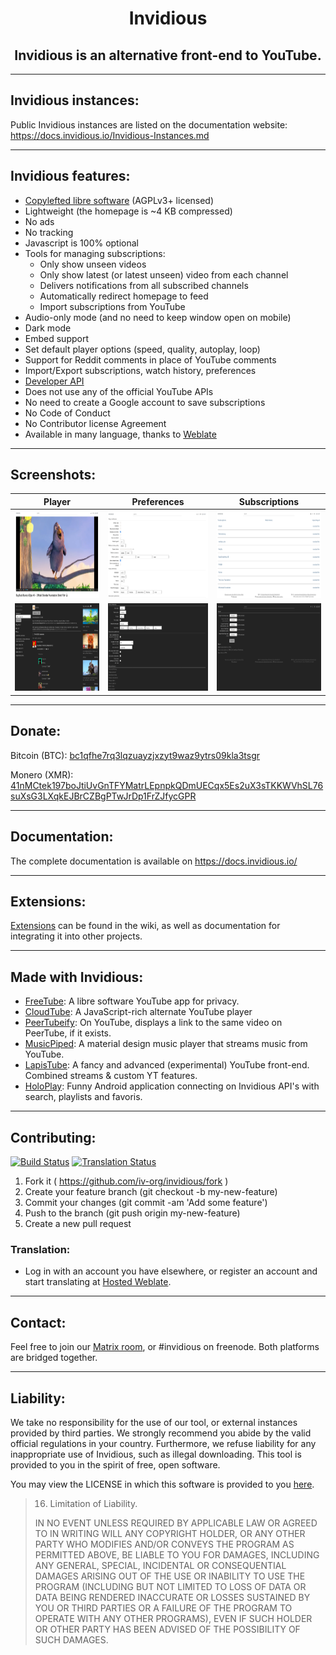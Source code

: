 <h1 align="center">Invidious</h1>

<h2 align="center">Invidious is an alternative front-end to YouTube.</h2>

---

## Invidious instances:

Public Invidious instances are listed on the documentation website: https://docs.invidious.io/Invidious-Instances.md

---

## Invidious features:

- [Copylefted libre software](https://github.com/iv-org/invidious) (AGPLv3+ licensed)
- Lightweight (the homepage is ~4 KB compressed)
- No ads
- No tracking
- Javascript is 100% optional
- Tools for managing subscriptions:
  - Only show unseen videos
  - Only show latest (or latest unseen) video from each channel
  - Delivers notifications from all subscribed channels
  - Automatically redirect homepage to feed
  - Import subscriptions from YouTube
- Audio-only mode (and no need to keep window open on mobile)
- Dark mode
- Embed support
- Set default player options (speed, quality, autoplay, loop)
- Support for Reddit comments in place of YouTube comments
- Import/Export subscriptions, watch history, preferences
- [Developer API](https://github.com/iv-org/documentation/blob/master/API.md)
- Does not use any of the official YouTube APIs
- No need to create a Google account to save subscriptions
- No Code of Conduct
- No Contributor license Agreement
- Available in many language, thanks to [Weblate](https://hosted.weblate.org/projects/invidious/)

---

## Screenshots:

| Player                                                                                                                  | Preferences                                                                                                             | Subscriptions                                                                                                               |
| ----------------------------------------------------------------------------------------------------------------------- | ----------------------------------------------------------------------------------------------------------------------- | --------------------------------------------------------------------------------------------------------------------------- |
| [<img src="screenshots/01_player.png?raw=true" height="140" width="280">](screenshots/01_player.png?raw=true)           | [<img src="screenshots/02_preferences.png?raw=true" height="140" width="280">](screenshots/02_preferences.png?raw=true) | [<img src="screenshots/03_subscriptions.png?raw=true" height="140" width="280">](screenshots/03_subscriptions.png?raw=true) |
| [<img src="screenshots/04_description.png?raw=true" height="140" width="280">](screenshots/04_description.png?raw=true) | [<img src="screenshots/05_preferences.png?raw=true" height="140" width="280">](screenshots/05_preferences.png?raw=true) | [<img src="screenshots/06_subscriptions.png?raw=true" height="140" width="280">](screenshots/06_subscriptions.png?raw=true) |

---

## Donate:

Bitcoin (BTC): [bc1qfhe7rq3lqzuayzjxzyt9waz9ytrs09kla3tsgr](bitcoin:bc1qfhe7rq3lqzuayzjxzyt9waz9ytrs09kla3tsgr)

Monero (XMR): [41nMCtek197boJtiUvGnTFYMatrLEpnpkQDmUECqx5Es2uX3sTKKWVhSL76suXsG3LXqkEJBrCZBgPTwJrDp1FrZJfycGPR](monero:41nMCtek197boJtiUvGnTFYMatrLEpnpkQDmUECqx5Es2uX3sTKKWVhSL76suXsG3LXqkEJBrCZBgPTwJrDp1FrZJfycGPR)

---

## Documentation:

The complete documentation is available on https://docs.invidious.io/

---

## Extensions:

[Extensions](https://github.com/iv-org/documentation/blob/master/Extensions.md) can be found in the wiki, as well as documentation for integrating it into other projects.

---

## Made with Invidious:

- [FreeTube](https://github.com/FreeTubeApp/FreeTube): A libre software YouTube app for privacy.
- [CloudTube](https://cadence.moe/cloudtube/subscriptions): A JavaScript-rich alternate YouTube player
- [PeerTubeify](https://gitlab.com/Cha_deL/peertubeify): On YouTube, displays a link to the same video on PeerTube, if it exists.
- [MusicPiped](https://github.com/deep-gaurav/MusicPiped): A material design music player that streams music from YouTube.
- [LapisTube](https://github.com/blubbll/lapis-tube): A fancy and advanced (experimental) YouTube front-end. Combined streams & custom YT features.
- [HoloPlay](https://github.com/stephane-r/HoloPlay): Funny Android application connecting on Invidious API's with search, playlists and favoris.

---

## Contributing:

[![Build Status](https://github.com/iv-org/invidious/workflows/Invidious%20CI/badge.svg)](https://github.com/iv-org/invidious/actions) [![Translation Status](https://hosted.weblate.org/widgets/invidious/-/translations/svg-badge.svg)](https://hosted.weblate.org/engage/invidious/)

1.  Fork it ( https://github.com/iv-org/invidious/fork )
2.  Create your feature branch (git checkout -b my-new-feature)
3.  Commit your changes (git commit -am 'Add some feature')
4.  Push to the branch (git push origin my-new-feature)
5.  Create a new pull request

### Translation:

- Log in with an account you have elsewhere, or register an account and start translating at [Hosted Weblate](https://hosted.weblate.org/engage/invidious/).

---

## Contact:

Feel free to join our [Matrix room](https://matrix.to/#/#invidious:matrix.org), or #invidious on freenode. Both platforms are bridged together.

---

## Liability:

We take no responsibility for the use of our tool, or external instances provided by third parties. We strongly recommend you abide by the valid official regulations in your country. Furthermore, we refuse liability for any inappropriate use of Invidious, such as illegal downloading. This tool is provided to you in the spirit of free, open software.

You may view the LICENSE in which this software is provided to you [here](./LICENSE).

>   16. Limitation of Liability.
>
> IN NO EVENT UNLESS REQUIRED BY APPLICABLE LAW OR AGREED TO IN WRITING
WILL ANY COPYRIGHT HOLDER, OR ANY OTHER PARTY WHO MODIFIES AND/OR CONVEYS
THE PROGRAM AS PERMITTED ABOVE, BE LIABLE TO YOU FOR DAMAGES, INCLUDING ANY
GENERAL, SPECIAL, INCIDENTAL OR CONSEQUENTIAL DAMAGES ARISING OUT OF THE
USE OR INABILITY TO USE THE PROGRAM (INCLUDING BUT NOT LIMITED TO LOSS OF
DATA OR DATA BEING RENDERED INACCURATE OR LOSSES SUSTAINED BY YOU OR THIRD
PARTIES OR A FAILURE OF THE PROGRAM TO OPERATE WITH ANY OTHER PROGRAMS),
EVEN IF SUCH HOLDER OR OTHER PARTY HAS BEEN ADVISED OF THE POSSIBILITY OF
SUCH DAMAGES.

